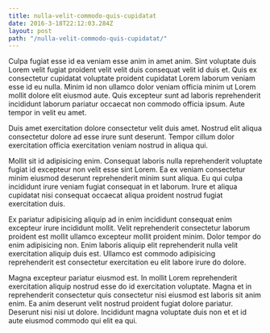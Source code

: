```yaml
---
title: nulla-velit-commodo-quis-cupidatat
date: 2016-3-18T22:12:03.284Z
layout: post
path: "/nulla-velit-commodo-quis-cupidatat/"
---
```


Culpa fugiat esse id ea veniam esse anim in amet anim. Sint voluptate duis Lorem velit fugiat proident velit velit duis consequat velit id duis et. Quis ex consectetur cupidatat voluptate proident cupidatat Lorem laborum veniam esse id eu nulla. Minim id non ullamco dolor veniam officia minim ut Lorem mollit dolore elit eiusmod aute. Quis excepteur sunt ad laboris reprehenderit incididunt laborum pariatur occaecat non commodo officia ipsum. Aute tempor in velit eu amet.

Duis amet exercitation dolore consectetur velit duis amet. Nostrud elit aliqua consectetur dolore ad esse irure sunt deserunt. Tempor cillum dolor exercitation officia exercitation veniam nostrud in aliqua qui.

Mollit sit id adipisicing enim. Consequat laboris nulla reprehenderit voluptate fugiat id excepteur non velit esse sint Lorem. Ea ex veniam consectetur minim eiusmod deserunt reprehenderit minim sunt aliqua. Eu qui culpa incididunt irure veniam fugiat consequat in et laborum. Irure et aliqua cupidatat nisi consequat occaecat aliqua proident nostrud fugiat exercitation duis.

Ex pariatur adipisicing aliquip ad in enim incididunt consequat enim excepteur irure incididunt mollit. Velit reprehenderit consectetur laborum proident est mollit ullamco excepteur mollit proident minim. Dolor tempor do enim adipisicing non. Enim laboris aliquip elit reprehenderit nulla velit exercitation aliquip duis est. Ullamco est commodo adipisicing reprehenderit est consectetur exercitation eu elit labore irure do dolore.

Magna excepteur pariatur eiusmod est. In mollit Lorem reprehenderit exercitation aliquip nostrud esse do id exercitation voluptate. Magna et in reprehenderit consectetur quis consectetur nisi eiusmod est laboris sit anim enim. Ea anim deserunt velit nostrud proident fugiat dolore pariatur. Deserunt nisi nisi ut dolore. Incididunt magna voluptate duis non et et id aute eiusmod commodo qui elit ea qui.